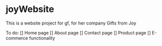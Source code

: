 # joyWebsite

This is a website project for gf, for her company Gifts from Joy

To do:
[] Home page
[] About page
[] Contact page
[] Product page
[] E-commerce functionality
